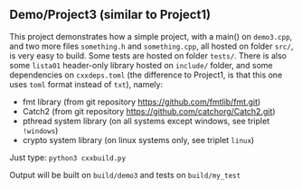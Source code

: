 ## Demo/Project3 (similar to Project1)

This project demonstrates how a simple project, with a main() on `demo3.cpp`, and two more files `something.h` and `something.cpp`, all hosted on folder `src/`, is very easy to build.
Some tests are hosted on folder `tests/`.
There is also some `lista01` header-only library hosted on `include/` folder, and some dependencies on `cxxdeps.toml` (the difference to Project1, is that this one uses `toml` format instead of `txt`), namely:

- fmt library (from git repository https://github.com/fmtlib/fmt.git)
- Catch2 (from git repository https://github.com/catchorg/Catch2.git)
- pthread system library (on all systems except windows, see triplet `!windows`)
- crypto system library (on linux systems only, see triplet `linux`)

Just type: `python3 cxxbuild.py`

Output will be built on `build/demo3` and tests on `build/my_test`

